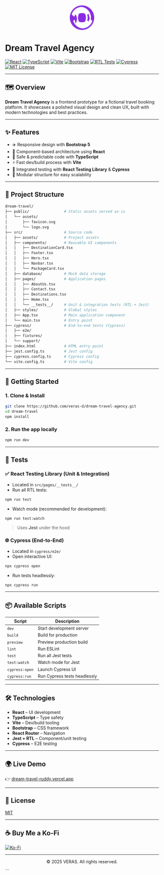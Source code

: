 <p align="center">
  <img src="./public/assets/favicon.svg" alt="Dream Travel Agency Logo" width="80" height="80">
</p>

# Dream Travel Agency

[![React](https://img.shields.io/badge/React-18.2.0-61DAFB?logo=react&logoColor=white)](https://reactjs.org/)
[![TypeScript](https://img.shields.io/badge/TypeScript-5.0.2-3178C6?logo=typescript&logoColor=white)](https://www.typescriptlang.org/)
[![Vite](https://img.shields.io/badge/Vite-4.4.5-646CFF?logo=vite&logoColor=white)](https://vitejs.dev/)
[![Bootstrap](https://img.shields.io/badge/Bootstrap-5.3.0-7952B3?logo=bootstrap&logoColor=white)](https://getbootstrap.com/)
[![RTL Tests](https://img.shields.io/badge/RTL%20Tests-Passing-brightgreen?logo=jest)](#tests)
[![Cypress](https://img.shields.io/badge/Cypress-Ready-17202C?logo=cypress&logoColor=white)](https://www.cypress.io/)
[![MIT License](https://img.shields.io/badge/License-MIT-yellow.svg)](LICENSE)

---

## 🗺️ Overview

**Dream Travel Agency** is a frontend prototype for a fictional travel booking platform. It showcases a polished visual design and clean UX, built with modern technologies and best practices.

---

## ✨ Features

- ✈️ Responsive design with **Bootstrap 5**
- 🧩 Component-based architecture using **React**
- 🔐 Safe & predictable code with **TypeScript**
- ⚡ Fast dev/build process with **Vite**
- 🧪 Integrated testing with **React Testing Library** & **Cypress**
- 🧱 Modular structure for easy scalability

---

## 🧠 Project Structure

```bash
dream-travel/
├── public/                # Static assets served as-is
│   └── assets/
│       ├── favicon.svg
│       └── logo.svg
├── src/                   # Source code
│   ├── assets/            # Project assets
│   ├── components/        # Reusable UI components
│   │   ├── DestinationCard.tsx
│   │   ├── Footer.tsx
│   │   ├── Hero.tsx
│   │   ├── Navbar.tsx
│   │   └── PackageCard.tsx
│   ├── database/          # Mock data storage
│   ├── pages/             # Application pages
│   │   ├── AboutUs.tsx
│   │   ├── Contact.tsx
│   │   ├── Destinations.tsx
│   │   ├── Home.tsx
│   │   └── __tests__/     # Unit & integration tests (RTL + Jest)
│   ├── styles/            # Global styles
│   ├── App.tsx            # Main application component
│   └── main.tsx           # Entry point
├── cypress/               # End-to-end tests (Cypress)
│   ├── e2e/
│   ├── fixtures/
│   └── support/
├── index.html             # HTML entry point
├── jest.config.ts         # Jest config
├── cypress.config.ts      # Cypress config
└── vite.config.ts         # Vite config
````

---

## 🚀 Getting Started

### 1. Clone & Install

```bash
git clone https://github.com/veras-d/dream-travel-agency.git
cd dream-travel
npm install
```

### 2. Run the app locally

```bash
npm run dev
```

---

## 🧪 Tests

### ✅ React Testing Library (Unit & Integration)

* Located in `src/pages/__tests__/`
* Run all RTL tests:

```bash
npm run test
```

* Watch mode (recommended for development):

```bash
npm run test:watch
```

> Uses **Jest** under the hood

### 🌐 Cypress (End-to-End)

* Located in `cypress/e2e/`
* Open interactive UI:

```bash
npx cypress open
```

* Run tests headlessly:

```bash
npx cypress run
```

---

## 📦 Available Scripts

| Script         | Description                  |
| -------------- | ---------------------------- |
| `dev`          | Start development server     |
| `build`        | Build for production         |
| `preview`      | Preview production build     |
| `lint`         | Run ESLint                   |
| `test`         | Run all Jest tests           |
| `test:watch`   | Watch mode for Jest          |
| `cypress:open` | Launch Cypress UI            |
| `cypress:run`  | Run Cypress tests headlessly |

---

## 🛠️ Technologies

* **React** – UI development
* **TypeScript** – Type safety
* **Vite** – Dev/build tooling
* **Bootstrap** – CSS framework
* **React Router** – Navigation
* **Jest + RTL** – Component/unit testing
* **Cypress** – E2E testing

---

## 🌍 Live Demo

👉 [dream-travel-ruddy.vercel.app](https://dream-travel-ruddy.vercel.app)

---

## 📄 License

[MIT](LICENSE)

---

## ☕ Buy Me a Ko-Fi

[![Ko-Fi](https://img.shields.io/badge/Ko--fi-F16061?style=for-the-badge\&logo=ko-fi\&logoColor=white)](https://ko-fi.com/verivi)

---

<div align="center">
  <p>© 2025 VERAS. All rights reserved.</p>
</div>
```
